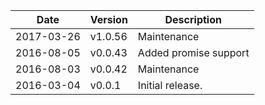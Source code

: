 | Date        | Version | Description |
| ----------- | ------- | ----------- |
| 2017-03-26  | v1.0.56 | Maintenance |
| 2016-08-05  | v0.0.43 | Added promise support |
| 2016-08-03  | v0.0.42 | Maintenance |
| 2016-03-04  | v0.0.1  | Initial release. |
